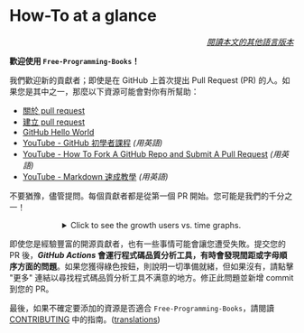 # How-To at a glance

<div align="right" markdown="1">

*[閱讀本文的其他語言版本](../README.md#translations)*

</div>

**歡迎使用 `Free-Programming-Books`！**

我們歡迎新的貢獻者；即使是在 GitHub 上首次提出 Pull Request (PR) 的人。如果您是其中之一，那麼以下資源可能會對你有所幫助：

* [關於 pull request](https://docs.github.com/cn/pull-requests/collaborating-with-pull-requests/proposing-changes-to-your-work-with-pull-requests/about-pull-requests)
* [建立 pull request](https://docs.github.com/cn/pull-requests/collaborating-with-pull-requests/proposing-changes-to-your-work-with-pull-requests/creating-a-pull-request)
* [GitHub Hello World](https://docs.github.com/cn/get-started/quickstart/hello-world)
* [YouTube - GitHub 初學者課程](https://www.youtube.com/watch?v=0fKg7e37bQE) *(用英語)*
* [YouTube - How To Fork A GitHub Repo and Submit A Pull Request](https://www.youtube.com/watch?v=G1I3HF4YWEw) *(用英語)*
* [YouTube - Markdown 速成教學](https://www.youtube.com/watch?v=HUBNt18RFbo) *(用英語)*


不要猶豫，儘管提問。每個貢獻者都是從第一個 PR 開始。您可能是我們的千分之一！

<details align="center" markdown="1">
<summary>Click to see the growth users vs. time graphs.</summary>

[![EbookFoundation/free-programming-books's Contributor over time Graph](https://contributor-overtime-api.apiseven.com/contributors-svg?chart=contributorOverTime&repo=ebookfoundation/free-programming-books)](https://www.apiseven.com/en/contributor-graph?chart=contributorOverTime&repo=ebookfoundation/free-programming-books)

[![EbookFoundation/free-programming-books's Monthly Active Contributors graph](https://contributor-overtime-api.apiseven.com/contributors-svg?chart=contributorMonthlyActivity&repo=ebookfoundation/free-programming-books)](https://www.apiseven.com/en/contributor-graph?chart=contributorMonthlyActivity&repo=ebookfoundation/free-programming-books)

NOTE: Contribution spikes use to match with the [Hacktoberfest event](https://hacktoberfest.digitalocean.com) dates.

</details>

即使您是經驗豐富的開源貢獻者，也有一些事情可能會讓您遭受失敗。提交您的 PR 後，***GitHub Actions* 會運行程式碼品質分析工具，有時會發現間距或字母順序方面的問題**。如果您獲得綠色按鈕，則說明一切準備就緒，但如果沒有，請點擊 "更多" 連結以尋找程式碼品質分析工具不满意的地方。修正此問題並新增 commit 到您的 PR。


最後，如果不確定要添加的資源是否適合 `Free-Programming-Books`，請閱讀 [CONTRIBUTING](CONTRIBUTING-zh_TW.md) 中的指南。([translations](../README.md#translations))
